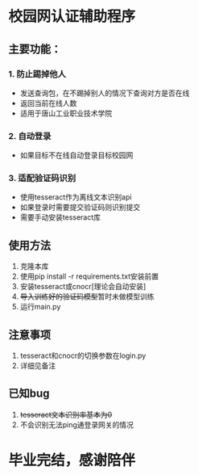 # 校园网认证辅助程序
## 主要功能：
### 1. 防止踢掉他人
* 发送查询包，在不踢掉别人的情况下查询对方是否在线
* 返回当前在线人数
* 适用于唐山工业职业技术学院
### 2. 自动登录
* 如果目标不在线自动登录目标校园网
### 3. 适配验证码识别
* 使用tesseract作为离线文本识别api
* 如果登录时需要提交验证码则识别提交
* 需要手动安装tesseract库
## 使用方法
1. 克隆本库
2. 使用pip install -r requirements.txt安装前置
3. 安装tesseract或cnocr[理论会自动安装]
4. ~~导入训练好的验证码模型~~暂时未做模型训练
5. 运行main.py
## 注意事项
1. tesseract和cnocr的切换参数在login.py
2. 详细见备注
## 已知bug
1. ~~tesseract文本识别率基本为0~~
2. 不会识别无法ping通登录网关的情况
# 毕业完结，感谢陪伴